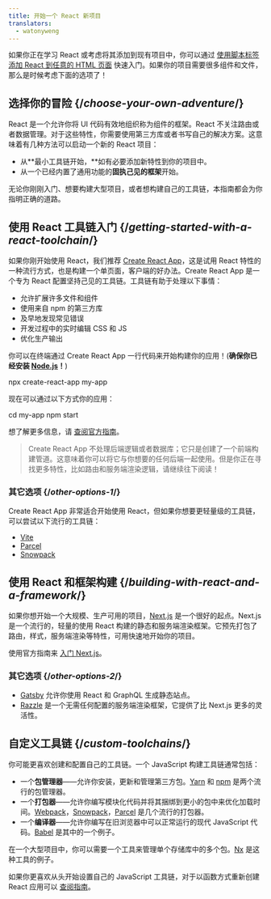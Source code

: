 ```yaml
---
title: 开始一个 React 新项目
translators:
  - watonyweng
---
```


<Intro>

如果你正在学习 React 或考虑将其添加到现有项目中，你可以通过 [使用脚本标签添加 React 到任意的 HTML 页面](/learn/add-react-to-a-website) 快速入门。如果你的项目需要很多组件和文件，那么是时候考虑下面的选项了！

</Intro>

## 选择你的冒险 {/*choose-your-own-adventure*/}

React 是一个允许你将 UI 代码有效地组织称为组件的框架。React 不关注路由或者数据管理。对于这些特性，你需要使用第三方库或者书写自己的解决方案。这意味着有几种方法可以启动一个新的 React 项目：

- 从**最小工具链开始，**如有必要添加新特性到你的项目中。
- 从一个已经内置了通用功能的**固执己见的框架**开始。

无论你刚刚入门、想要构建大型项目，或者想构建自己的工具链，本指南都会为你指明正确的道路。

## 使用 React 工具链入门 {/*getting-started-with-a-react-toolchain*/}

如果你刚开始使用 React，我们推荐 [Create React App](https://create-react-app.dev/)，这是试用 React 特性的一种流行方式，也是构建一个单页面，客户端的好办法。Create React App 是一个专为 React 配置坚持己见的工具链。工具链有助于处理以下事情：

- 允许扩展许多文件和组件
- 使用来自 npm 的第三方库
- 及早地发现常见错误
- 开发过程中的实时编辑 CSS 和 JS
- 优化生产输出

你可以在终端通过 Create React App 一行代码来开始构建你的应用！(**确保你已经安装 [Node.js](https://nodejs.org/)！**)

<TerminalBlock>

npx create-react-app my-app

</TerminalBlock>

现在可以通过以下方式你的应用：

<TerminalBlock>

cd my-app
npm start

</TerminalBlock>

想了解更多信息，请 [查阅官方指南](https://create-react-app.dev/docs/getting-started)。

> Create React App 不处理后端逻辑或者数据库；它只是创建了一个前端构建管道。这意味着你可以将它与你想要的任何后端一起使用。但是你正在寻找更多特性，比如路由和服务端渲染逻辑，请继续往下阅读！

### 其它选项 {/*other-options-1*/}

Create React App 非常适合开始使用 React，但如果你想要更轻量级的工具链，可以尝试以下流行的工具链：

- [Vite](https://vitejs.dev/guide/)
- [Parcel](https://parceljs.org/)
- [Snowpack](https://www.snowpack.dev/tutorials/react)

## 使用 React 和框架构建 {/*building-with-react-and-a-framework*/}

如果你想开始一个大规模、生产可用的项目，[Next.js](https://nextjs.org/) 是一个很好的起点。Next.js 是一个流行的，轻量的使用 React 构建的静态和服务端渲染框架。它预先打包了路由，样式，服务端渲染等特性，可用快速地开始你的项目。

使用官方指南来 [入门 Next.js](https://nextjs.org/docs/getting-started)。

### 其它选项 {/*other-options-2*/}

- [Gatsby](https://www.gatsbyjs.org/) 允许你使用 React 和 GraphQL 生成静态站点。
- [Razzle](https://razzlejs.org/) 是一个无需任何配置的服务端渲染框架，它提供了比 Next.js 更多的灵活性。

## 自定义工具链 {/*custom-toolchains*/}

你可能更喜欢创建和配置自己的工具链。一个 JavaScript 构建工具链通常包括：

- 一个**包管理器**——允许你安装，更新和管理第三方包。[Yarn](https://yarnpkg.com/) 和 [npm](https://www.npmjs.com/) 是两个流行的包管理器。
- 一个**打包器**——允许你编写模块化代码并将其捆绑到更小的包中来优化加载时间。[Webpack](https://webpack.js.org/)，[Snowpack](https://www.snowpack.dev/)，[Parcel](https://parceljs.org/) 是几个流行的打包器。
- 一个**编译器**——允许你编写在旧浏览器中可以正常运行的现代 JavaScript 代码。[Babel](https://babeljs.io/) 是其中的一个例子。

在一个大型项目中，你可以需要一个工具来管理单个存储库中的多个包。[Nx](https://nx.dev/react) 是这种工具的例子。

如果你更喜欢从头开始设置自己的 JavaScript 工具链，对于以函数方式重新创建 React 应用可以 [查阅指南](https://blog.usejournal.com/creating-a-react-app-from-scratch-f3c693b84658)。

